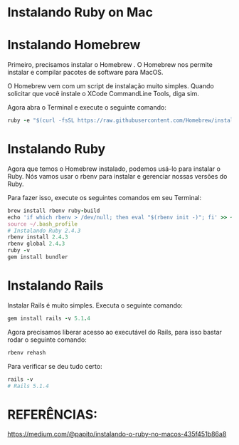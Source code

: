 # Instalando Ruby on Mac

# Instalando Homebrew
Primeiro, precisamos instalar o Homebrew . O Homebrew nos permite instalar e compilar pacotes de software para MacOS.

O Homebrew vem com um script de instalação muito simples. Quando solicitar que você instale o XCode CommandLine Tools, diga sim.

Agora abra o Terminal e execute o seguinte comando:

```ruby
ruby -e "$(curl -fsSL https://raw.githubusercontent.com/Homebrew/install/master/install)"
```

# Instalando Ruby
Agora que temos o Homebrew instalado, podemos usá-lo para instalar o Ruby. Nós vamos usar o rbenv para instalar e gerenciar nossas versões do Ruby.

Para fazer isso, execute os seguintes comandos em seu Terminal:

```ruby
brew install rbenv ruby-build
echo 'if which rbenv > /dev/null; then eval "$(rbenv init -)"; fi' >> ~/.bash_profile
source ~/.bash_profile
# Instalando Ruby 2.4.3
rbenv install 2.4.3
rbenv global 2.4.3
ruby -v
gem install bundler
```

# Instalando Rails
Instalar Rails é muito simples. Executa o seguinte comando:

```ruby
gem install rails -v 5.1.4
```

Agora precisamos liberar acesso ao executável do Rails, para isso bastar rodar o seguinte comando:

```ruby
rbenv rehash
```

Para verificar se deu tudo certo:

```ruby
rails -v
# Rails 5.1.4
```

# REFERÊNCIAS:

https://medium.com/@papito/instalando-o-ruby-no-macos-435f451b86a8